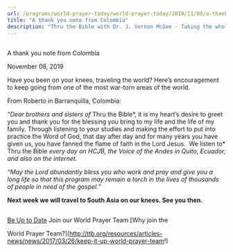 ```yaml
---
url: /programs/world-prayer-today/world-prayer-today/2019/11/08/a-thank-you-note-from-colombia
title: "A thank you note from Colombia"
description: "Thru the Bible with Dr. J. Vernon McGee - Taking the whole Word to the whole world"
---
```







## 
 A thank you note from Colombia


November 08, 2019




Have you been on your knees, traveling the world? Here’s encouragement to keep going from one of the most war-torn areas of the world.  


From Roberto in Barranquilla, Colombia:


*“Dear brothers and sisters of* Thru the Bible*, it is my heart’s desire to greet you and thank you for the blessing you bring to my life and the life of my family. Through listening to your studies and making the effort to put into practice the Word of God, that day after day and for many years you have given us, you have fanned the flame of faith in the Lord Jesus.  We listen to* Thru the Bible *every day on HCJB, the Voice of the Andes in Quito, Ecuador, and also on the internet.*


*“May the Lord abundantly bless you who work and pray and give you a long life so that this program may remain a torch in the lives of thousands of people in need of the gospel.”*


**Next week we will travel to South Asia on our knees. See you then.** 







## 




[Be Up to Date](http://feeds.feedburner.com/WorldPrayerToday "World Prayer Today RSS Feed")
Join our World Prayer Team
[Why join the  

World Prayer Team?](http://ttb.org/resources/articles-news/news/2017/03/26/keep-it-up-world-prayer-team!)




